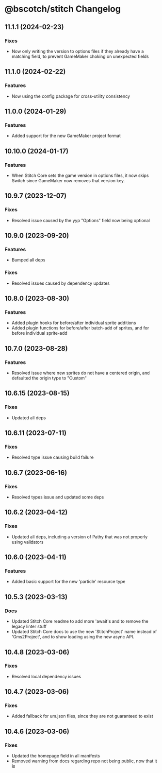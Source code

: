 # @bscotch/stitch Changelog

## 11.1.1 (2024-02-23)

### Fixes

- Now only writing the version to options files if they already have a matching field, to prevent GameMaker choking on unexpected fields

## 11.1.0 (2024-02-22)

### Features

- Now using the config package for cross-utility consistency

## 11.0.0 (2024-01-29)

### Features

- Added support for the new GameMaker project format

## 10.10.0 (2024-01-17)

### Features

- When Stitch Core sets the game version in options files, it now skips Switch since GameMaker now removes that version key.

## 10.9.7 (2023-12-07)

### Fixes

- Resolved issue caused by the yyp "Options" field now being optional

## 10.9.0 (2023-09-20)

### Features

- Bumped all deps

### Fixes

- Resolved issues caused by dependency updates

## 10.8.0 (2023-08-30)

### Features

- Added plugin hooks for before/after individual sprite additions
- Added plugin functions for before/after batch-add of sprites, and for before individual sprite-add

## 10.7.0 (2023-08-28)

### Features

- Resolved issue where new sprites do not have a centered origin, and defaulted the origin type to "Custom"

## 10.6.15 (2023-08-15)

### Fixes

- Updated all deps

## 10.6.11 (2023-07-11)

### Fixes

- Resolved type issue causing build failure

## 10.6.7 (2023-06-16)

### Fixes

- Resolved types issue and updated some deps

## 10.6.2 (2023-04-12)

### Fixes

- Updated all deps, including a version of Pathy that was not properly using validators

## 10.6.0 (2023-04-11)

### Features

- Added basic support for the new 'particle' resource type

## 10.5.3 (2023-03-13)

### Docs

- Updated Stitch Core readme to add more 'await's and to remove the legacy linter stuff
- Updated Stitch Core docs to use the new 'StitchProject' name instead of 'Gms2Project', and to show loading using the new async API.

## 10.4.8 (2023-03-06)

### Fixes

- Resolved local dependency issues

## 10.4.7 (2023-03-06)

### Fixes

- Added fallback for um.json files, since they are not guaranteed to exist

## 10.4.6 (2023-03-06)

### Fixes

- Updated the homepage field in all manifests
- Removed warning from docs regarding repo not being public, now that it is